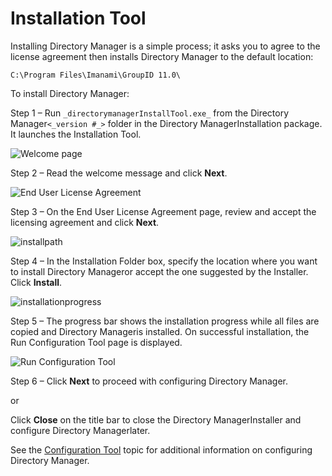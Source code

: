 # Installation Tool

Installing Directory Manager is a simple process; it asks you to agree to the license agreement then
installs Directory Manager to the default location:

```
C:\Program Files\Imanami\GroupID 11.0\
```

To install Directory Manager:

Step 1 – Run `_directorymanagerInstallTool.exe_` from the Directory Manager`<_version #_>` folder in the
Directory ManagerInstallation package. It launches the Installation Tool.

![Welcome page](/img/product_docs/directorymanager/11.1/install/installer/introduction.webp)

Step 2 – Read the welcome message and click **Next**.

![End User License Agreement](/img/product_docs/directorymanager/11.1/install/installer/eula.webp)

Step 3 – On the End User License Agreement page, review and accept the licensing agreement and click
**Next**.

![installpath](/img/product_docs/directorymanager/11.1/install/installer/installpath.webp)

Step 4 – In the Installation Folder box, specify the location where you want to install Directory
Manageror accept the one suggested by the Installer. Click **Install**.

![installationprogress](/img/product_docs/directorymanager/11.1/install/installer/installationprogress.webp)

Step 5 – The progress bar shows the installation progress while all files are copied and Directory
Manageris installed. On successful installation, the Run Configuration Tool page is displayed.

![Run Configuration Tool](/img/product_docs/directorymanager/11.1/install/installer/runconfigurationtool.webp)

Step 6 – Click **Next** to proceed with configuring Directory Manager.

or

Click **Close** on the title bar to close the Directory ManagerInstaller and configure Directory
Managerlater.

See the [Configuration Tool](/docs/directorymanager/11.1/install/configure/configure.md) topic for additional information on
configuring Directory Manager.
